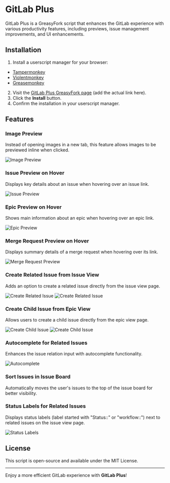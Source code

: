 # GitLab Plus

GitLab Plus is a GreasyFork script that enhances the GitLab experience with various productivity features, including previews, issue management improvements, and UI enhancements.

## Installation

1. Install a userscript manager for your browser:

- [Tampermonkey](https://www.tampermonkey.net/)
- [Violentmonkey](https://violentmonkey.github.io/)
- [Greasemonkey](https://www.greasespot.net/)

2. Visit the [GitLab Plus GreasyFork page](https://greasyfork.org/en/scripts/512719-gitlab-plus) (add the actual link here).
3. Click the **Install** button.
4. Confirm the installation in your userscript manager.

## Features

### Image Preview

Instead of opening images in a new tab, this feature allows images to be previewed inline when clicked.

![Image Preview](https://raw.githubusercontent.com/anwaro/GreasyForkApp/main/github/gitlab-plus/image-preview.png)

### Issue Preview on Hover

Displays key details about an issue when hovering over an issue link.

![Issue Preview](https://raw.githubusercontent.com/anwaro/GreasyForkApp/main/github/gitlab-plus/issue-preview.png)

### Epic Preview on Hover

Shows main information about an epic when hovering over an epic link.

![Epic Preview](https://raw.githubusercontent.com/anwaro/GreasyForkApp/main/github/gitlab-plus/epic-preview.png)

### Merge Request Preview on Hover

Displays summary details of a merge request when hovering over its link.

![Merge Request Preview](https://raw.githubusercontent.com/anwaro/GreasyForkApp/main/github/gitlab-plus/mr-preview.png)

### Create Related Issue from Issue View

Adds an option to create a related issue directly from the issue view page.

![Create Related Issue](https://raw.githubusercontent.com/anwaro/GreasyForkApp/main/github/gitlab-plus/create-related-issue-button.png)
![Create Related Issue](https://raw.githubusercontent.com/anwaro/GreasyForkApp/main/github/gitlab-plus/create-related-issue.png)

### Create Child Issue from Epic View

Allows users to create a child issue directly from the epic view page.

![Create Child Issue](https://raw.githubusercontent.com/anwaro/GreasyForkApp/main/github/gitlab-plus/create-child-issue-button.png)
![Create Child Issue](https://raw.githubusercontent.com/anwaro/GreasyForkApp/main/github/gitlab-plus/create-child-issue.png)

### Autocomplete for Related Issues

Enhances the issue relation input with autocomplete functionality.

![Autocomplete](https://raw.githubusercontent.com/anwaro/GreasyForkApp/main/github/gitlab-plus/related-issue-autocomplete.png)

### Sort Issues in Issue Board

Automatically moves the user's issues to the top of the issue board for better visibility.

### Status Labels for Related Issues

Displays status labels (label started with "Status::" or "workflow::") next to related issues on the issue view page.

![Status Labels](https://raw.githubusercontent.com/anwaro/GreasyForkApp/main/github/gitlab-plus/status-labels.png)

## License

This script is open-source and available under the MIT License.

---

Enjoy a more efficient GitLab experience with **GitLab Plus**!


